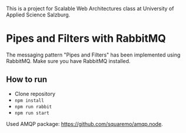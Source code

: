 This is a project for Scalable Web Architectures class at University of Applied Science Salzburg.

# Pipes and Filters with RabbitMQ

The messaging pattern "Pipes and Filters" has been implemented using RabbitMQ.
Make sure you have RabbitMQ installed.

## How to run
- Clone repository
- ```npm install```
- ```npm run rabbit```
- ```npm run start```

Used AMQP package: https://github.com/squaremo/amqp.node.